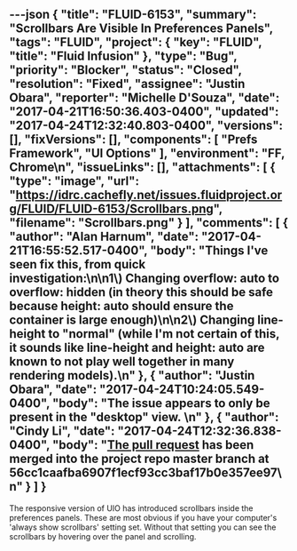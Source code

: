 ---json
{
  "title": "FLUID-6153",
  "summary": "Scrollbars Are Visible In Preferences Panels",
  "tags": "FLUID",
  "project": {
    "key": "FLUID",
    "title": "Fluid Infusion"
  },
  "type": "Bug",
  "priority": "Blocker",
  "status": "Closed",
  "resolution": "Fixed",
  "assignee": "Justin Obara",
  "reporter": "Michelle D'Souza",
  "date": "2017-04-21T16:50:36.403-0400",
  "updated": "2017-04-24T12:32:40.803-0400",
  "versions": [],
  "fixVersions": [],
  "components": [
    "Prefs Framework",
    "UI Options"
  ],
  "environment": "FF, Chrome\n",
  "issueLinks": [],
  "attachments": [
    {
      "type": "image",
      "url": "https://idrc.cachefly.net/issues.fluidproject.org/FLUID/FLUID-6153/Scrollbars.png",
      "filename": "Scrollbars.png"
    }
  ],
  "comments": [
    {
      "author": "Alan Harnum",
      "date": "2017-04-21T16:55:52.517-0400",
      "body": "Things I've seen fix this, from quick investigation:\n\n1\\) Changing overflow: auto to overflow: hidden (in theory this should be safe because height: auto should ensure the container is large enough)\n\n2\\) Changing line-height to \"normal\" (while I'm not certain of this, it sounds like line-height and height: auto are known to not play well together in many rendering models).\n"
    },
    {
      "author": "Justin Obara",
      "date": "2017-04-24T10:24:05.549-0400",
      "body": "The issue appears to only be present in the \"desktop\" view. \n"
    },
    {
      "author": "Cindy Li",
      "date": "2017-04-24T12:32:36.838-0400",
      "body": "[The pull request](https://github.com/fluid-project/infusion/pull/827) has been merged into the project repo master branch at 56cc1caafba6907f1ecf93cc3baf17b0e357ee97\n"
    }
  ]
}
---
The responsive version of UIO has introduced scrollbars inside the preferences panels. These are most obvious if you have your computer's 'always show scrollbars' setting set. Without that setting you can see the scrollbars by hovering over the panel and scrolling. 

        